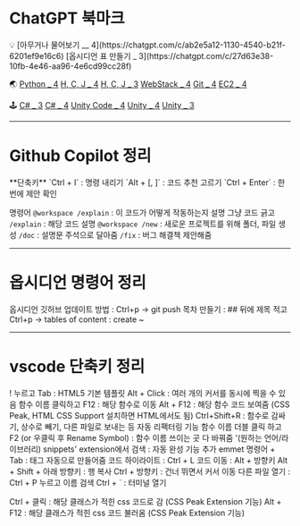 
<h1>ChatGPT 북마크</h1>
💡
[아무거나 물어보기 __ 4](https://chatgpt.com/c/ab2e5a12-1130-4540-b21f-6201ef9e16c6)
[옵시디언 표 만들기 _ 3](https://chatgpt.com/c/27d63e38-10fb-4e46-aa96-4e6cd99cc28f)

🌏
[Python _ 4](https://chatgpt.com/c/b2788141-45f3-4493-9523-7b279ecba95a)
[H, C, J _ 4](https://chatgpt.com/c/bea8dae4-055c-4f4b-99d5-be00067971af)
[H, C, J  _ 3](https://chatgpt.com/c/cbc32cf3-42da-49b2-b763-92eac6ca0e9c)
[WebStack _ 4](https://chatgpt.com/c/96ff78de-1c0d-4c1a-b9c0-1306723190bf)
[Git _ 4](https://chatgpt.com/c/e2375258-14b2-4518-b4a3-3d3bc338d3ab)
[EC2 _ 4](https://chatgpt.com/c/c1113635-bb4c-4436-b8ee-b8bfc021d74a)

🕹
[C# _ 3](https://chatgpt.com/c/a191662e-07bf-4491-9150-159de1465d90)
[C# _ 4](https://chatgpt.com/c/afb862d1-33e5-4d5a-99bf-4d6967f4dd31)
[Unity Code _ 4](https://chatgpt.com/c/9008cbfb-0f5d-447b-8f68-100c608fb30d)
[Unity _ 4](https://chatgpt.com/c/8bdb79c6-d1c2-484f-8dd2-9ec92663ef31)
[Unity _ 3](https://chatgpt.com/c/c3ce81a2-c406-44db-a987-1a69e9a72580)



<hr>
<h1> Github Copilot 정리 </h1>
**단축키**
`Ctrl + I` : 명령 내리기
`Alt + [, ]` : 코드 추천 고르기
`Ctrl + Enter` : 한 번에 제안 확인

명령어
`@workspace /explain` : 이 코드가 어떻게 작동하는지 설명
그냥 코드 긁고 `/explain` : 해당 코드 설명
`@workspace /new` : 새로운 프로젝트를 위해 폴더, 파일 생성
`/doc` : 설명문 주석으로 달아줌
`/fix` : 버그 해결책 제안해줌



<hr>
<h1> 옵시디언 명령어 정리 </h1>
옵시디언 깃허브 업데이트 방법 : Ctrl+p → git push
목차 만들기 : ## 뒤에 제목 적고 Ctrl+p → tables of content : create ~



<hr>
<h1>vscode 단축키 정리  </h1>
! 누르고 Tab : HTML5 기본 템플릿
Alt + Click : 여러 개의 커서를 동시에 찍을 수 있음  
함수 이름 클릭하고 F12 : 해당 함수로 이동  
Alt + F12 : 해당 함수 코드 보여줌 (CSS Peak, HTML CSS Support 설치하면 HTML에서도 됨)  
Ctrl+Shift+R : 함수로 감싸기, 상수로 빼기, 다른 파일로 보내는 등 자동 리팩터링 기능  
함수 이름 더블 클릭 하고 F2 (or 우클릭 후 Rename Symbol) : 함수 이름 쓰이는 곳 다 바꿔줌  
'(원하는 언어/라이브러리) snippets' extension에서 검색 : 자동 완성 기능 추가  
emmet 명령어 + Tab : 태그 자동으로 만들어줌  
코드 하이라이트 : Ctrl + L  
코드 이동 : Alt + 방향키  
Alt + Shift + 아래 방향키 : 행 복사  
Ctrl + 방향키 : 건너 뛰면서 커서 이동  
다른 파일 열기 : Ctrl + P 누르고 이름 검색  
Ctrl + ` : 터미널 열기

Ctrl + 클릭 : 해당 클래스가 적힌 css 코드로 감 (CSS Peak Extension 기능)
Alt + F12 : 해당 클래스가 적힌 css 코드 불러옴 (CSS Peak Extension 기능)


